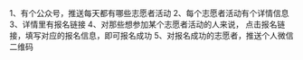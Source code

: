 1、有个公众号，推送每天都有哪些志愿者活动
2、每个志愿者活动有个详情信息
3、详情里有报名链接
4、对那些想参加某个志愿者活动的人来说， 点击报名链接，填写对应的报名信息，即可报名成功
5、对报名成功的志愿者，推送个人微信二维码